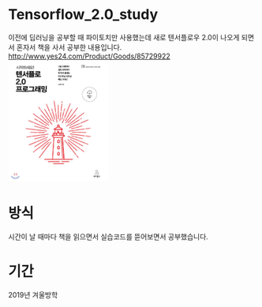 # Tensorflow_2.0_study
이전에 딥러닝을 공부할 때 파이토치만 사용했는데 새로 텐서플로우 2.0이 나오게 되면서 혼자서 책을 사서 공부한 내용입니다.  <br>
http://www.yes24.com/Product/Goods/85729922
<img src="/imgs/tf.png" width="40%" height="20%">
# 방식
시간이 날 때마다 책을 읽으면서 실습코드를 뜯어보면서 공부했습니다.
# 기간
2019년 겨울방학
